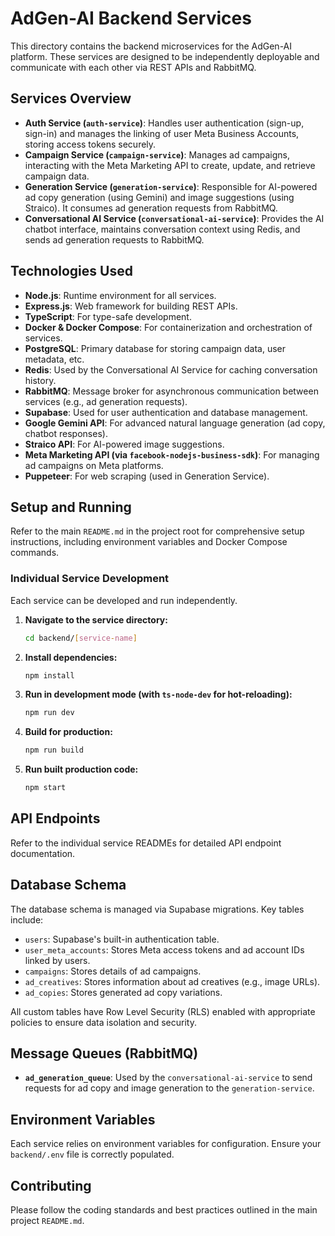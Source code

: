 # AdGen-AI Backend Services

This directory contains the backend microservices for the AdGen-AI platform. These services are designed to be independently deployable and communicate with each other via REST APIs and RabbitMQ.

## Services Overview

-   **Auth Service (`auth-service`)**: Handles user authentication (sign-up, sign-in) and manages the linking of user Meta Business Accounts, storing access tokens securely.
-   **Campaign Service (`campaign-service`)**: Manages ad campaigns, interacting with the Meta Marketing API to create, update, and retrieve campaign data.
-   **Generation Service (`generation-service`)**: Responsible for AI-powered ad copy generation (using Gemini) and image suggestions (using Straico). It consumes ad generation requests from RabbitMQ.
-   **Conversational AI Service (`conversational-ai-service`)**: Provides the AI chatbot interface, maintains conversation context using Redis, and sends ad generation requests to RabbitMQ.

## Technologies Used

-   **Node.js**: Runtime environment for all services.
-   **Express.js**: Web framework for building REST APIs.
-   **TypeScript**: For type-safe development.
-   **Docker & Docker Compose**: For containerization and orchestration of services.
-   **PostgreSQL**: Primary database for storing campaign data, user metadata, etc.
-   **Redis**: Used by the Conversational AI Service for caching conversation history.
-   **RabbitMQ**: Message broker for asynchronous communication between services (e.g., ad generation requests).
-   **Supabase**: Used for user authentication and database management.
-   **Google Gemini API**: For advanced natural language generation (ad copy, chatbot responses).
-   **Straico API**: For AI-powered image suggestions.
-   **Meta Marketing API (via `facebook-nodejs-business-sdk`)**: For managing ad campaigns on Meta platforms.
-   **Puppeteer**: For web scraping (used in Generation Service).

## Setup and Running

Refer to the main `README.md` in the project root for comprehensive setup instructions, including environment variables and Docker Compose commands.

### Individual Service Development

Each service can be developed and run independently.

1.  **Navigate to the service directory:**
    ```bash
    cd backend/[service-name]
    ```
2.  **Install dependencies:**
    ```bash
    npm install
    ```
3.  **Run in development mode (with `ts-node-dev` for hot-reloading):**
    ```bash
    npm run dev
    ```
4.  **Build for production:**
    ```bash
    npm run build
    ```
5.  **Run built production code:**
    ```bash
    npm start
    ```

## API Endpoints

Refer to the individual service READMEs for detailed API endpoint documentation.

## Database Schema

The database schema is managed via Supabase migrations. Key tables include:

-   `users`: Supabase's built-in authentication table.
-   `user_meta_accounts`: Stores Meta access tokens and ad account IDs linked by users.
-   `campaigns`: Stores details of ad campaigns.
-   `ad_creatives`: Stores information about ad creatives (e.g., image URLs).
-   `ad_copies`: Stores generated ad copy variations.

All custom tables have Row Level Security (RLS) enabled with appropriate policies to ensure data isolation and security.

## Message Queues (RabbitMQ)

-   **`ad_generation_queue`**: Used by the `conversational-ai-service` to send requests for ad copy and image generation to the `generation-service`.

## Environment Variables

Each service relies on environment variables for configuration. Ensure your `backend/.env` file is correctly populated.

## Contributing

Please follow the coding standards and best practices outlined in the main project `README.md`.
